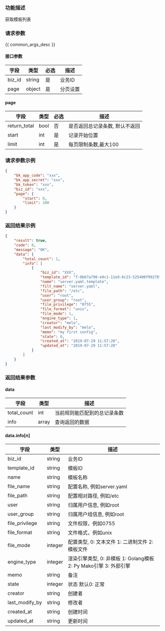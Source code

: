 ### 功能描述

获取模板列表

### 请求参数

{{ common_args_desc }}

#### 接口参数

| 字段        |  类型     | 必选   |  描述    |
|-------------|-----------|--------|----------|
| biz_id      |  string   | 是     | 业务ID   |
| page        |  object   | 是     | 分页设置 |

#### page

| 字段         |  类型  | 必选   |  描述      |
|--------------|--------|--------|------------|
| return_total |  bool  | 否     | 是否返回总记录条数, 默认不返回 |
| start        |  int   | 是     | 记录开始位置 |
| limit        |  int   | 是     | 每页限制条数,最大100 |

### 请求参数示例

```json
{
    "bk_app_code": "xxx",
    "bk_app_secret": "xxx",
    "bk_token": "xxx",
    "biz_id": "xxx",
    "page": {
        "start": 0,
        "limit": 100
    }
}
```

### 返回结果示例

```json
{
    "result": true,
    "code": 0,
    "message": "OK",
    "data": {
        "total_count": 1,
        "info": [
            {
                "biz_id": "XXX",
                "template_id": "T-0b67a798-e9c1-11e9-8c23-525400f99278",
                "name": "server.yaml.template",
                "filt_name": "server.yaml",
                "file_path": "/etc",
                "user": "root",
                "user_group": "root",
                "file_privilege": "0755",
                "file_format": "unix",
                "file_mode": 1,
                "engine_type": 1,
                "creator": "melo",
                "last_modify_by": "melo",
                "memo": "my first config",
                "state": 0,
                "created_at": "2019-07-29 11:57:20",
                "updated_at": "2019-07-29 11:57:20"
            }
        ]
    }
}
```

### 返回结果参数

#### data

| 字段        | 类型      | 描述      |
|-------------|-----------|-----------|
| total_count | int       | 当前规则能匹配到的总记录条数 |
| info        | array     | 查询返回的数据 |

#### data.info[n]

| 字段           | 类型      | 描述    |
|----------------|-----------|---------|
| biz_id         |  string   | 业务ID  |
| template_id    |  string   | 模板ID  |
| name           |  string   | 模板名称|
| file_name      |  string   | 配置名称, 例如server.yaml   |
| file_path      |  string   | 配置相对路径, 例如/etc |
| user           |  string   | 归属用户信息, 例如root|
| user_group     |  string   | 归属用户组信息, 例如root |
| file_privilege |  string   | 文件权限，例如0755 |
| file_format    |  string   | 文件格式，例如unix |
| file_mode      |  integer  | 配置类型, 0: 文本文件  1: 二进制文件  2: 模板文件 |
| engine_type    |  integer  | 渲染引擎类型, 0: 非模板 1: Golang模板 2: Py Mako引擎 3: 外部引擎 |
| memo           |  string   | 备注 |
| state          |  integer  | 状态 默认0: 正常 |
| creator        |  string   | 创建者 |
| last_modify_by |  string   | 修改者 |
| created_at     |  string   | 创建时间 |
| updated_at     |  string   | 更新时间 |
